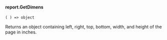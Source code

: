 #### report.GetDimens

``` suneido
( ) => object
```

Returns an object containing left, right, top, bottom, width, and height of the page in inches.